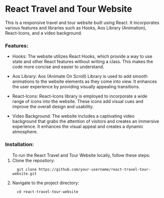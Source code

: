 <h1>React Travel and Tour Website</h1>
This is a responsive travel and tour website built using React. It incorporates various features and libraries such as Hooks, Aos Library (Animation), React-Icons, and a video background.

<h3>Features:</h3>

* Hooks: The website utilizes React Hooks, which provide a way to use state and other React features without writing a class. This makes the code more concise and easier to understand.

* Aos Library: Aos (Animate On Scroll) Library is used to add smooth animations to the website elements as they come into view. It enhances the user experience by providing visually appealing transitions.

* React-Icons: React-Icons library is employed to incorporate a wide range of icons into the website. These icons add visual cues and improve the overall design and usability.

* Video Background: The website includes a captivating video background that grabs the attention of visitors and creates an immersive experience. It enhances the visual appeal and creates a dynamic atmosphere.

<h3>Installation:</h3>
<ol type=1>
To run the React Travel and Tour Website locally, follow these steps:
  <li>Clone the repository:</li>
  
```
  git clone https://github.com/your-username/react-travel-tour-website.git
```
  <li>Navigate to the project directory:</li>
  
```
  cd react-travel-tour-website

```
</ol>
